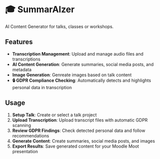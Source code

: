 # 🎓 SummarAIzer

AI Content Generator for talks, classes or workshops. 

## Features

- **Transcription Management**: Upload and manage audio files and transcriptions
- **AI Content Generation**: Generate summaries, social media posts, and metadata
- **Image Generation**: Genreate images based on talk content
- **🔒 GDPR Compliance Checking**: Automatically detects and highlights personal data in transcription

## Usage

1. **Setup Talk**: Create or select a talk project
2. **Upload Transcription**: Upload transcript files with automatic GDPR scanning
3. **Review GDPR Findings**: Check detected personal data and follow recommendations
4. **Generate Content**: Create summaries, social media posts, and images
5. **Export Results**: Save generated content for your Moodle Moot presentation
